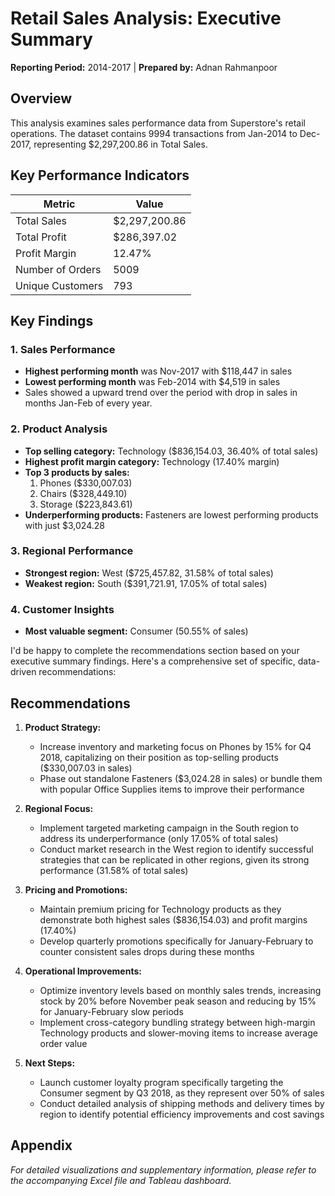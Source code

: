# Retail Sales Analysis: Executive Summary
**Reporting Period:** 2014-2017 | **Prepared by:** Adnan Rahmanpoor

## Overview
This analysis examines sales performance data from Superstore's retail operations. The dataset contains 9994 transactions from Jan-2014 to Dec-2017, representing $2,297,200.86 in Total Sales.

## Key Performance Indicators

| Metric | Value | 
|--------|-------|
| Total Sales | $2,297,200.86 | 
| Total Profit | $286,397.02| 
| Profit Margin | 12.47% | 
| Number of Orders | 5009 | 
| Unique Customers | 793 | 

## Key Findings

### 1. Sales Performance
* **Highest performing month** was Nov-2017 with $118,447 in sales
* **Lowest performing month** was Feb-2014 with $4,519 in sales
* Sales showed a upward trend over the period with drop in sales in months Jan-Feb of every year.

### 2. Product Analysis
* **Top selling category:** Technology ($836,154.03, 36.40% of total sales)
* **Highest profit margin category:** Technology (17.40% margin)
* **Top 3 products by sales:**
  1. Phones ($330,007.03)
  2. Chairs ($328,449.10)
  3. Storage ($223,843.61)
* **Underperforming products:** Fasteners are lowest performing products with just $3,024.28

### 3. Regional Performance
* **Strongest region:** West ($725,457.82, 31.58% of total sales)
* **Weakest region:** South ($391,721.91, 17.05% of total sales)

### 4. Customer Insights
* **Most valuable segment:** Consumer (50.55% of sales)

I'd be happy to complete the recommendations section based on your executive summary findings. Here's a comprehensive set of specific, data-driven recommendations:

## Recommendations

1. **Product Strategy:**
   * Increase inventory and marketing focus on Phones by 15% for Q4 2018, capitalizing on their position as top-selling products ($330,007.03 in sales)
   * Phase out standalone Fasteners ($3,024.28 in sales) or bundle them with popular Office Supplies items to improve their performance    

2. **Regional Focus:**
   * Implement targeted marketing campaign in the South region to address its underperformance (only 17.05% of total sales)
   * Conduct market research in the West region to identify successful strategies that can be replicated in other regions, given its strong performance (31.58% of total sales)

3. **Pricing and Promotions:**
   * Maintain premium pricing for Technology products as they demonstrate both highest sales ($836,154.03) and profit margins (17.40%)
   * Develop quarterly promotions specifically for January-February to counter consistent sales drops during these months

4. **Operational Improvements:**
   * Optimize inventory levels based on monthly sales trends, increasing stock by 20% before November peak season and reducing by 15% for January-February slow periods
   * Implement cross-category bundling strategy between high-margin Technology products and slower-moving items to increase average order value

5. **Next Steps:**
   * Launch customer loyalty program specifically targeting the Consumer segment by Q3 2018, as they represent over 50% of sales
   * Conduct detailed analysis of shipping methods and delivery times by region to identify potential efficiency improvements and cost savings



## Appendix
*For detailed visualizations and supplementary information, please refer to the accompanying Excel file and Tableau dashboard.*